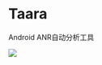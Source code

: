 # Taara

Android ANR自动分析工具

![](https://code.byted.org/hproject/taara/raw/master/arts/dead_lock_sample.png?inline=false)
